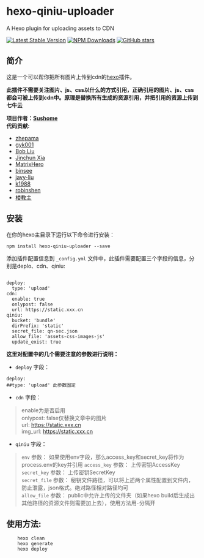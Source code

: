 # hexo-qiniu-uploader
A Hexo plugin for uploading assets to CDN

[![Latest Stable Version](https://img.shields.io/npm/v/hexo-qiniu-uploader.svg)](https://www.npmjs.com/package/hexo-qiniu-uploader)
[![NPM Downloads](https://img.shields.io/npm/dm/hexo-qiniu-uploader.svg)](https://npmjs.org/package/hexo-qiniu-uploader)
[![GitHub stars](https://img.shields.io/github/stars/susdevlop/hexo-qiniu-uploader?style=social&label=Star)](https://github.com/susdevlop/hexo-qiniu-uploader)

## 简介

这是一个可以帮你把所有图片上传到cdn的[hexo](https://github.com/tommy351/hexo)插件。

**此插件不需要关注图片、js、css以什么的方式引用，正确引用的图片、js、css都会可被上传到cdn中。原理是替换所有生成的资源引用，并把引用的资源上传到七牛云**

**项目作者：[Sushome](https://sushome.us)**  
**代码贡献:**
- [zhepama](https://github.com/zhepama)
- [gyk001](https://github.com/gyk001)
- [Bob Liu](https://github.com/MatrixHero)
- [Jinchun Xia](https://github.com/xiajinchun)
- [MatrixHero](https://github.com/MatrixHero)
- [binsee](https://github.com/binsee)
- [javy-liu](https://github.com/javy-liu)
- [k1988](https://github.com/k1988)
- [robinshen](https://github.com/robinshen)
- [楼教主](https://github.com/52cik)

## 安装

在你的hexo主目录下运行以下命令进行安装：

```
npm install hexo-qiniu-uploader --save
```

添加插件配置信息到 ``_config.yml`` 文件中，此插件需要配置三个字段的信息，分别是deplo、cdn、qiniu:

```

deploy:
  type: 'upload'  
cdn:
  enable: true
  onlypost: false
  url: https://static.xxx.cn
qiniu:
  bucket: 'bundle'
  dirPrefix: 'static'
  secret_file: qn-sec.json
  allow_file: 'assets-css-images-js'
  update_exist: true

```

**这里对配置中的几个需要注意的参数进行说明：**

* `deploy` 字段：
```
deploy:
##type: 'upload' 此参数固定
```
* `cdn` 字段：
>enable为是否启用    
>onlypost: false仅替换文章中的图片    
url: https://static.xxx.cn    
img_url: https://static.xxx.cn       
* `qiniu` 字段：
> `env` 参数： 如果使用env字段，那么access_key和secret_key将作为process.env的key并引用
> `access_key` 参数： 上传密钥AccessKey   
> `secret_key` 参数： 上传密钥SecretKey   
> `secret_file` 参数： 秘钥文件路径，可以将上述两个属性配置到文件内，防止泄露，json格式。绝对路径相对路径均可      
> `allow_file` 参数： public中允许上传的文件夹（如果hexo build后生成出其他路径的资源文件则需要加上去），使用方法用`-`分隔开  

## 使用方法:
```
    hexo clean
    hexo generate
    hexo deploy
```
